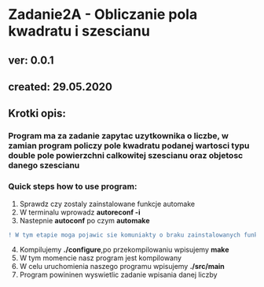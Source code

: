 # Zadanie2A - Obliczanie pola kwadratu i szescianu
## ver: 0.0.1
## created: 29.05.2020
## Krotki opis:
### Program ma za zadanie zapytac uzytkownika o liczbe, w zamian program policzy pole kwadratu podanej wartosci typu double  pole powierzchni calkowitej szescianu oraz objetosc danego  szescianu


### Quick steps how to use program:
1. Sprawdz czy zostaly zainstalowane funkcje automake
2. W terminalu wprowadz **autoreconf -i**
3. Nastepnie **autoconf** po czym **automake** 
```diff
! W tym etapie moga pojawic sie komuniakty o braku zainstalowanych funkcji typu aclocal, aby program zadzialal nalezy dodac funkcje wpisujac polecenie **aclocal**
```
4. Kompilujemy **./configure**,po przekompilowaniu wpisujemy **make**
5. W tym momencie nasz program jest kompilowany
6. W celu uruchomienia naszego programu wpisujemy **./src/main**
7. Program powininen wyswietlic zadanie wpisania danej liczby




